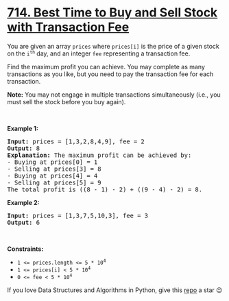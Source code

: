 # [714. Best Time to Buy and Sell Stock with Transaction Fee][title]

<p>You are given an array <code>prices</code> where <code>prices[i]</code> is the price of a given stock on the <code>i<sup>th</sup></code> day, and an integer <code>fee</code> representing a transaction fee.</p>
<p>Find the maximum profit you can achieve. You may complete as many transactions as you like, but you need to pay the transaction fee for each transaction.</p>
<p><strong>Note:</strong> You may not engage in multiple transactions simultaneously (i.e., you must sell the stock before you buy again).</p>
<p> </p>
<p><strong>Example 1:</strong></p>
<pre><strong>Input:</strong> prices = [1,3,2,8,4,9], fee = 2
<strong>Output:</strong> 8
<strong>Explanation:</strong> The maximum profit can be achieved by:
- Buying at prices[0] = 1
- Selling at prices[3] = 8
- Buying at prices[4] = 4
- Selling at prices[5] = 9
The total profit is ((8 - 1) - 2) + ((9 - 4) - 2) = 8.
</pre>
<p><strong>Example 2:</strong></p>
<pre><strong>Input:</strong> prices = [1,3,7,5,10,3], fee = 3
<strong>Output:</strong> 6
</pre>
<p> </p>
<p><strong>Constraints:</strong></p>
<ul>
<li><code>1 &lt;= prices.length &lt;= 5 * 10<sup>4</sup></code></li>
<li><code>1 &lt;= prices[i] &lt; 5 * 10<sup>4</sup></code></li>
<li><code>0 &lt;= fee &lt; 5 * 10<sup>4</sup></code></li>
</ul>


If you love Data Structures and Algorithms in Python, give this [repo][me] a star :wink:

[title]: https://leetcode.com/problems/best-time-to-buy-and-sell-stock-with-transaction-fee
[me]: https://github.com/bumblebee211196/awesome-python-leetcode